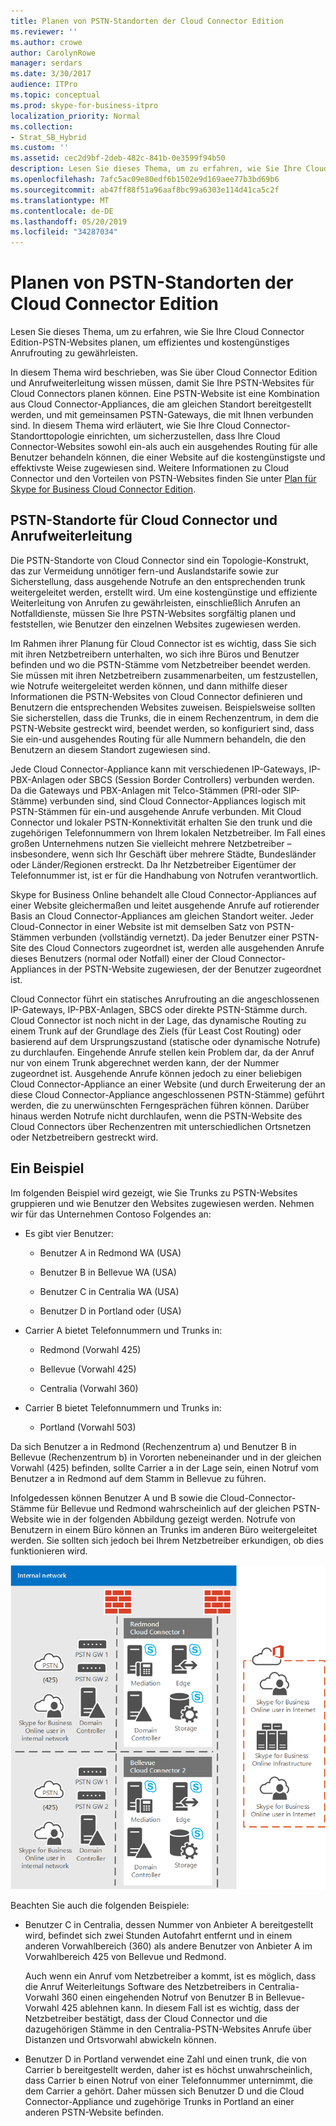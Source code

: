 ```yaml
---
title: Planen von PSTN-Standorten der Cloud Connector Edition
ms.reviewer: ''
ms.author: crowe
author: CarolynRowe
manager: serdars
ms.date: 3/30/2017
audience: ITPro
ms.topic: conceptual
ms.prod: skype-for-business-itpro
localization_priority: Normal
ms.collection:
- Strat_SB_Hybrid
ms.custom: ''
ms.assetid: cec2d9bf-2deb-482c-841b-0e3599f94b50
description: Lesen Sie dieses Thema, um zu erfahren, wie Sie Ihre Cloud Connector Edition-PSTN-Websites planen, um effizientes und kostengünstiges Anrufrouting zu gewährleisten.
ms.openlocfilehash: 7afc5ac09e80edf6b1502e9d169aee77b3bd69b6
ms.sourcegitcommit: ab47ff88f51a96aaf8bc99a6303e114d41ca5c2f
ms.translationtype: MT
ms.contentlocale: de-DE
ms.lasthandoff: 05/20/2019
ms.locfileid: "34287034"
---
```

# <a name="plan-for-cloud-connector-edition-pstn-sites"></a>Planen von PSTN-Standorten der Cloud Connector Edition
 
Lesen Sie dieses Thema, um zu erfahren, wie Sie Ihre Cloud Connector Edition-PSTN-Websites planen, um effizientes und kostengünstiges Anrufrouting zu gewährleisten.
  
In diesem Thema wird beschrieben, was Sie über Cloud Connector Edition und Anrufweiterleitung wissen müssen, damit Sie Ihre PSTN-Websites für Cloud Connectors planen können. Eine PSTN-Website ist eine Kombination aus Cloud Connector-Appliances, die am gleichen Standort bereitgestellt werden, und mit gemeinsamen PSTN-Gateways, die mit Ihnen verbunden sind. In diesem Thema wird erläutert, wie Sie Ihre Cloud Connector-Standorttopologie einrichten, um sicherzustellen, dass Ihre Cloud Connector-Websites sowohl ein-als auch ein ausgehendes Routing für alle Benutzer behandeln können, die einer Website auf die kostengünstigste und effektivste Weise zugewiesen sind. Weitere Informationen zu Cloud Connector und den Vorteilen von PSTN-Websites finden Sie unter [Plan für Skype for Business Cloud Connector Edition](plan-skype-for-business-cloud-connector-edition.md). 
  
## <a name="cloud-connector-pstn-sites-and-call-routing"></a>PSTN-Standorte für Cloud Connector und Anrufweiterleitung

Die PSTN-Standorte von Cloud Connector sind ein Topologie-Konstrukt, das zur Vermeidung unnötiger fern-und Auslandstarife sowie zur Sicherstellung, dass ausgehende Notrufe an den entsprechenden trunk weitergeleitet werden, erstellt wird. Um eine kostengünstige und effiziente Weiterleitung von Anrufen zu gewährleisten, einschließlich Anrufen an Notfalldienste, müssen Sie Ihre PSTN-Websites sorgfältig planen und feststellen, wie Benutzer den einzelnen Websites zugewiesen werden. 
  
Im Rahmen ihrer Planung für Cloud Connector ist es wichtig, dass Sie sich mit ihren Netzbetreibern unterhalten, wo sich ihre Büros und Benutzer befinden und wo die PSTN-Stämme vom Netzbetreiber beendet werden. Sie müssen mit ihren Netzbetreibern zusammenarbeiten, um festzustellen, wie Notrufe weitergeleitet werden können, und dann mithilfe dieser Informationen die PSTN-Websites von Cloud Connector definieren und Benutzern die entsprechenden Websites zuweisen. Beispielsweise sollten Sie sicherstellen, dass die Trunks, die in einem Rechenzentrum, in dem die PSTN-Website gestreckt wird, beendet werden, so konfiguriert sind, dass Sie ein-und ausgehendes Routing für alle Nummern behandeln, die den Benutzern an diesem Standort zugewiesen sind. 
  
Jede Cloud Connector-Appliance kann mit verschiedenen IP-Gateways, IP-PBX-Anlagen oder SBCS (Session Border Controllers) verbunden werden. Da die Gateways und PBX-Anlagen mit Telco-Stämmen (PRI-oder SIP-Stämme) verbunden sind, sind Cloud Connector-Appliances logisch mit PSTN-Stämmen für ein-und ausgehende Anrufe verbunden. Mit Cloud Connector und lokaler PSTN-Konnektivität erhalten Sie den trunk und die zugehörigen Telefonnummern von Ihrem lokalen Netzbetreiber. Im Fall eines großen Unternehmens nutzen Sie vielleicht mehrere Netzbetreiber – insbesondere, wenn sich Ihr Geschäft über mehrere Städte, Bundesländer oder Länder/Regionen erstreckt. Da Ihr Netzbetreiber Eigentümer der Telefonnummer ist, ist er für die Handhabung von Notrufen verantwortlich.
  
Skype for Business Online behandelt alle Cloud Connector-Appliances auf einer Website gleichermaßen und leitet ausgehende Anrufe auf rotierender Basis an Cloud Connector-Appliances am gleichen Standort weiter. Jeder Cloud-Connector in einer Website ist mit demselben Satz von PSTN-Stämmen verbunden (vollständig vernetzt). Da jeder Benutzer einer PSTN-Site des Cloud Connectors zugeordnet ist, werden alle ausgehenden Anrufe dieses Benutzers (normal oder Notfall) einer der Cloud Connector-Appliances in der PSTN-Website zugewiesen, der der Benutzer zugeordnet ist. 
  
Cloud Connector führt ein statisches Anrufrouting an die angeschlossenen IP-Gateways, IP-PBX-Anlagen, SBCS oder direkte PSTN-Stämme durch. Cloud Connector ist noch nicht in der Lage, das dynamische Routing zu einem Trunk auf der Grundlage des Ziels (für Least Cost Routing) oder basierend auf dem Ursprungszustand (statische oder dynamische Notrufe) zu durchlaufen. Eingehende Anrufe stellen kein Problem dar, da der Anruf nur von einem Trunk abgerechnet werden kann, der der Nummer zugeordnet ist. Ausgehende Anrufe können jedoch zu einer beliebigen Cloud Connector-Appliance an einer Website (und durch Erweiterung der an diese Cloud Connector-Appliance angeschlossenen PSTN-Stämme) geführt werden, die zu unerwünschten Ferngesprächen führen können. Darüber hinaus werden Notrufe nicht durchlaufen, wenn die PSTN-Website des Cloud Connectors über Rechenzentren mit unterschiedlichen Ortsnetzen oder Netzbetreibern gestreckt wird.
  
## <a name="an-example"></a>Ein Beispiel

Im folgenden Beispiel wird gezeigt, wie Sie Trunks zu PSTN-Websites gruppieren und wie Benutzer den Websites zugewiesen werden. Nehmen wir für das Unternehmen Contoso Folgendes an:
  
- Es gibt vier Benutzer:  
    
  - Benutzer A in Redmond WA (USA)
    
  - Benutzer B in Bellevue WA (USA)
    
  - Benutzer C in Centralia WA (USA)
    
  - Benutzer D in Portland oder (USA)
    
- Carrier A bietet Telefonnummern und Trunks in:
    
  - Redmond (Vorwahl 425)
    
  - Bellevue (Vorwahl 425)
    
  - Centralia (Vorwahl 360)
    
- Carrier B bietet Telefonnummern und Trunks in:
    
  -  Portland (Vorwahl 503)
    
Da sich Benutzer a in Redmond (Rechenzentrum a) und Benutzer B in Bellevue (Rechenzentrum b) in Vororten nebeneinander und in der gleichen Vorwahl (425) befinden, sollte Carrier a in der Lage sein, einen Notruf vom Benutzer a in Redmond auf dem Stamm in Bellevue zu führen. 
  
Infolgedessen können Benutzer A und B sowie die Cloud-Connector-Stämme für Bellevue und Redmond wahrscheinlich auf der gleichen PSTN-Website wie in der folgenden Abbildung gezeigt werden. Notrufe von Benutzern in einem Büro können an Trunks im anderen Büro weitergeleitet werden. Sie sollten sich jedoch bei Ihrem Netzbetreiber erkundigen, ob dies funktionieren wird.
  
![Einrichten von PSTN-Standorten](../../media/2659caa7-9c18-4d4f-9c7a-61d0e6a07dc3.png)
  
Beachten Sie auch die folgenden Beispiele:
  
- Benutzer C in Centralia, dessen Nummer von Anbieter A bereitgestellt wird, befindet sich zwei Stunden Autofahrt entfernt und in einem anderen Vorwahlbereich (360) als andere Benutzer von Anbieter A im Vorwahlbereich 425 von Bellevue und Redmond.  
    
    Auch wenn ein Anruf vom Netzbetreiber a kommt, ist es möglich, dass die Anruf Weiterleitungs Software des Netzbetreibers in Centralia-Vorwahl 360 einen eingehenden Notruf von Benutzer B in Bellevue-Vorwahl 425 ablehnen kann. In diesem Fall ist es wichtig, dass der Netzbetreiber bestätigt, dass der Cloud Connector und die dazugehörigen Stämme in den Centralia-PSTN-Websites Anrufe über Distanzen und Ortsvorwahl abwickeln können.
    
- Benutzer D in Portland verwendet eine Zahl und einen trunk, die von Carrier b bereitgestellt werden, daher ist es höchst unwahrscheinlich, dass Carrier b einen Notruf von einer Telefonnummer unternimmt, die dem Carrier a gehört. Daher müssen sich Benutzer D und die Cloud Connector-Appliance und zugehörige Trunks in Portland an einer anderen PSTN-Website befinden.
    

